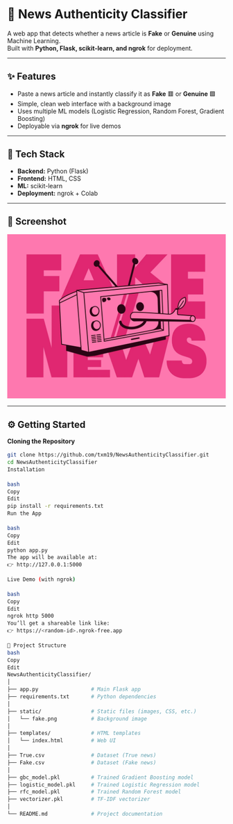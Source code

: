 # 📰 News Authenticity Classifier

A web app that detects whether a news article is **Fake** or **Genuine** using Machine Learning.  
Built with **Python, Flask, scikit-learn, and ngrok** for deployment.

---

## ✨ Features
- Paste a news article and instantly classify it as **Fake** 🟥 or **Genuine** 🟩  
- Simple, clean web interface with a background image  
- Uses multiple ML models (Logistic Regression, Random Forest, Gradient Boosting)  
- Deployable via **ngrok** for live demos  

---

## 🚀 Tech Stack
- **Backend:** Python (Flask)  
- **Frontend:** HTML, CSS  
- **ML:** scikit-learn  
- **Deployment:** ngrok + Colab  

---

## 📸 Screenshot
<img src="static/fake.png" width="600">

---

## ⚙️ Getting Started

**Cloning the Repository**
```bash
git clone https://github.com/txm19/NewsAuthenticityClassifier.git
cd NewsAuthenticityClassifier
Installation

bash
Copy
Edit
pip install -r requirements.txt
Run the App

bash
Copy
Edit
python app.py
The app will be available at:
👉 http://127.0.0.1:5000

Live Demo (with ngrok)

bash
Copy
Edit
ngrok http 5000
You’ll get a shareable link like:
👉 https://<random-id>.ngrok-free.app

📂 Project Structure
bash
Copy
Edit
NewsAuthenticityClassifier/
│
├── app.py                 # Main Flask app
├── requirements.txt       # Python dependencies
│
├── static/                # Static files (images, CSS, etc.)
│   └── fake.png           # Background image
│
├── templates/             # HTML templates
│   └── index.html         # Web UI
│
├── True.csv               # Dataset (True news)
├── Fake.csv               # Dataset (Fake news)
│
├── gbc_model.pkl          # Trained Gradient Boosting model
├── logistic_model.pkl     # Trained Logistic Regression model
├── rfc_model.pkl          # Trained Random Forest model
├── vectorizer.pkl         # TF-IDF vectorizer
│
└── README.md              # Project documentation
